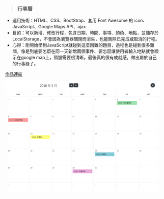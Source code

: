 > ### 行事曆 

* 運用技術：HTML、CSS、BootStrap、套用 Font Awesome 的 icon、JavaScript、Google Maps API、ajax
* 目的：可以新增、修改行程，包含日期、時間、事項、顏色、地點，並儲存於LocalStorage，不會因為瀏覽器關閉而消失，也能刪除已完成或取消的行程。
* 心得：剛開始學到JavaScript就碰到這麼困難的題目，過程也是碰到很多難關，像是到底要怎麼在同一天新增兩個事件、要怎麼讓使用者輸入地點就會顯示在google map上，頭腦需要很清晰，最後真的很有成就感，做出屬於自己的行事曆了。

[作品連結](https://papersblog.azurewebsites.net/calendar/)

![Foo](https://raw.githubusercontent.com/paperhuang/BuildSchool-Front-End/master/Pictures/Calendar.png "行事曆")